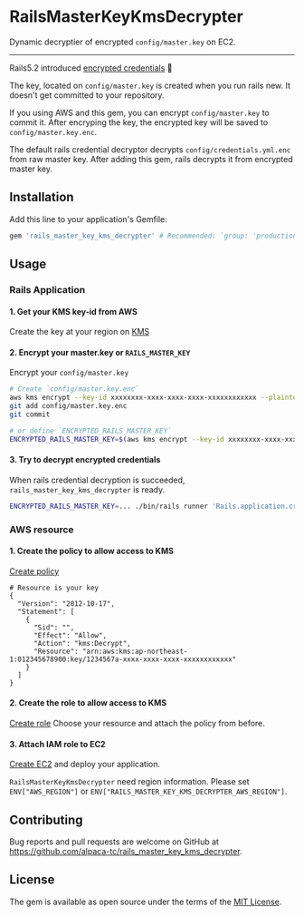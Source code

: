 # RailsMasterKeyKmsDecrypter

Dynamic decryptier of encrypted `config/master.key` on EC2.

---

Rails5.2 introduced [encrypted credentials](https://www.engineyard.com/blog/rails-encrypted-credentials-on-rails-5.2) 🙌

The key, located on `config/master.key` is created when you run rails new. It doesn't get committed to your repository.

If you using AWS and this gem, you can encrypt `config/master.key` to commit it. 
After encryping the key, the encrypted key will be saved to `config/master.key.enc`.

The default rails credential decryptor decrypts `config/credentials.yml.enc` from raw master key. 
After adding this gem, rails decrypts it from encrypted master key.

## Installation

Add this line to your application's Gemfile:

```ruby
gem 'rails_master_key_kms_decrypter' # Recommended: `group: 'production'`
```

## Usage

### Rails Application

#### 1. Get your KMS key-id from AWS

Create the key at your region on [KMS](https://console.aws.amazon.com/iam/home#/encryptionKeys/)

#### 2. Encrypt your master.key or `RAILS_MASTER_KEY`

Encrypt your `config/master.key`

```sh
# Create `config/master.key.enc`
aws kms encrypt --key-id xxxxxxxx-xxxx-xxxx-xxxx-xxxxxxxxxxxx --plaintext fileb://config/master.key --output text --query CiphertextBlob > config/master.key.enc
git add config/master.key.enc
git commit

# or define `ENCRYPTED_RAILS_MASTER_KEY`
ENCRYPTED_RAILS_MASTER_KEY=$(aws kms encrypt --key-id xxxxxxxx-xxxx-xxxx-xxxx-xxxxxxxxxxxx --plaintext fileb://config/master.key --output text --query CiphertextBlob)
```

#### 3. Try to decrypt encrypted credentials

When rails credential decryption is succeeded, `rails_master_key_kms_decrypter` is ready.

```sh
ENCRYPTED_RAILS_MASTER_KEY=... ./bin/rails runner 'Rails.application.credentials.config.present? ? puts("👍") : puts("👎")'
```

### AWS resource

#### 1. Create the policy to allow access to KMS

[Create policy](https://console.aws.amazon.com/iam/home#/policies$new)

```
# Resource is your key
{
  "Version": "2012-10-17",
  "Statement": [
    {
      "Sid": "",
      "Effect": "Allow",
      "Action": "kms:Decrypt",
      "Resource": "arn:aws:kms:ap-northeast-1:012345678900:key/1234567a-xxxx-xxxx-xxxx-xxxxxxxxxxxx"
    }
  ]
}
```

#### 2. Create the role to allow access to KMS

[Create role](https://console.aws.amazon.com/iam/home#/roles$new)
Choose your resource and attach the policy from before.

#### 3. Attach IAM role to EC2

[Create EC2](https://ap-northeast-1.console.aws.amazon.com/ec2/v2/home?#LaunchInstanceWizard:) and deploy your application.

`RailsMasterKeyKmsDecrypter` need region information.
Please set `ENV["AWS_REGION"]` or `ENV["RAILS_MASTER_KEY_KMS_DECRYPTER_AWS_REGION"]`.

## Contributing

Bug reports and pull requests are welcome on GitHub at https://github.com/alpaca-tc/rails_master_key_kms_decrypter.

## License

The gem is available as open source under the terms of the [MIT License](https://opensource.org/licenses/MIT).
